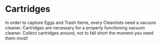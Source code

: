 # Cartridges

In order to capture Eggs and Trash Items, every Cleantists need a vacuum cleaner. Cartridges are necessary for a properly functioning vacuum cleaner. Collect cartridges around, not to fall short the moment you need them most!&#x20;
